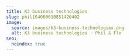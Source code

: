 ```yaml
---
title: K3 business technologies
slug: phil164000610851420402
image:
  source: images/k3-business-technologies.png
  alt: K3 business technologies - Phil & Flo
seo:
  noindex: true
---
```


